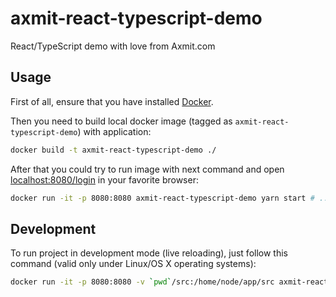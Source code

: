 # axmit-react-typescript-demo

React/TypeScript demo with love from Axmit.com

## Usage

First of all, ensure that you have installed [Docker](https://docs.docker.com/install/).

Then you need to build local docker image (tagged as `axmit-react-typescript-demo`) with application:

```sh
docker build -t axmit-react-typescript-demo ./
```

After that you could try to run image with next command and open [localhost:8080/login](http://localhost:8080/login) in your favorite browser:

```sh
docker run -it -p 8080:8080 axmit-react-typescript-demo yarn start # ...then press `Ctrl\Cmd + C` to stop
```

## Development

To run project in development mode (live reloading), just follow this command (valid only under Linux/OS X operating systems):

```sh
docker run -it -p 8080:8080 -v `pwd`/src:/home/node/app/src axmit-react-typescript-demo yarn start:docker
```
